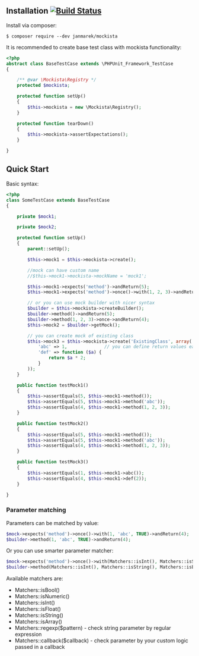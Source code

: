 ## Installation [![Build Status](https://secure.travis-ci.org/janmarek/mockista.png?branch=master)](http://travis-ci.org/janmarek/mockista)

Install via composer:

    $ composer require --dev janmarek/mockista

It is recommended to create base test class with mockista functionality:

```php
<?php
abstract class BaseTestCase extends \PHPUnit_Framework_TestCase
{

	/** @var \Mockista\Registry */
	protected $mockista;

	protected function setUp()
	{
		$this->mockista = new \Mockista\Registry();
	}

	protected function tearDown()
	{
		$this->mockista->assertExpectations();
	}

}

```

## Quick Start

Basic syntax:

```php
<?php
class SomeTestCase extends BaseTestCase
{

	private $mock1;

	private $mock2;

	protected function setUp()
	{
		parent::setUp();

		$this->mock1 = $this->mockista->create();

		//mock can have custom name
		//$this->mock1->mockista->mockName = 'mock1';

		$this->mock1->expects('method')->andReturn(5);
		$this->mock1->expects('method')->once()->with(1, 2, 3)->andReturn(4);

		// or you can use mock builder with nicer syntax
		$builder = $this->mockista->createBuilder();
		$builder->method()->andReturn(5);
		$builder->method(1, 2, 3)->once->andReturn(4);
		$this->mock2 = $builder->getMock();

		// you can create mock of existing class
		$this->mock3 = $this->mockista->create('ExistingClass', array(
			'abc' => 1,              // you can define return values easily
			'def' => function ($a) {
				return $a * 2;
			}
		));
	}

	public function testMock1()
	{
		$this->assertEquals(5, $this->mock1->method());
		$this->assertEquals(5, $this->mock1->method('abc'));
		$this->assertEquals(4, $this->mock1->method(1, 2, 3));
	}

	public function testMock2()
	{
		$this->assertEquals(5, $this->mock1->method());
		$this->assertEquals(5, $this->mock1->method('abc'));
		$this->assertEquals(4, $this->mock1->method(1, 2, 3));
	}

	public function testMock3()
	{
		$this->assertEquals(1, $this->mock1->abc());
		$this->assertEquals(4, $this->mock1->def(2));
	}

}

```

### Parameter matching
   
Parameters can be matched by value:

```php
$mock->expects('method')->once()->with(1, 'abc', TRUE)->andReturn(4);
$builder->method(1, 'abc', TRUE)->andReturn(4);
```

Or you can use smarter parameter matcher:

```php
$mock->expects('method')->once()->with(Matchers::isInt(), Matchers::isString(), Matchers::isBool())->andReturn(4);
$builder->method(Matchers::isInt(), Matchers::isString(), Matchers::isBool())->andReturn(4);
```

Available matchers are:

* Matchers::isBool()
* Matchers::isNumeric()
* Matchers::isInt()
* Matchers::isFloat()
* Matchers::isString()
* Matchers::isArray()
* Matchers::regexp($pattern) - check string parameter by regular expression
* Matchers::callback($callback) - check parameter by your custom logic passed in a callback